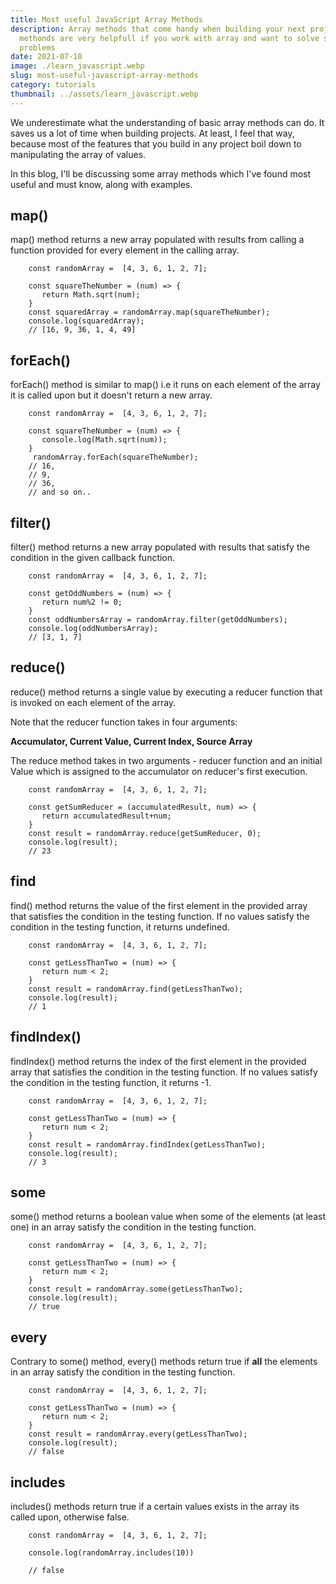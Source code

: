 ```yaml
---
title: Most useful JavaScript Array Methods
description: Array methods that come handy when building your next project these
  methonds are very helpfull if you work with array and want to solve some good
  problems
date: 2021-07-10
image: ./learn_javascript.webp
slug: most-useful-javascript-array-methods
category: tutorials
thumbnail: ../assets/learn_javascript.webp
---
```


We underestimate what the understanding of basic array methods can do. It saves us a lot of time when building projects. At least, I feel that way, because most of the features that you build in any project boil down to manipulating the array of values.

In this blog, I'll be discussing some array methods which I've found most useful and must know, along with examples.

## **map()**

map() method returns a new array populated with results from calling a function provided for every element in the calling array.

```
    const randomArray =  [4, 3, 6, 1, 2, 7];

    const squareTheNumber = (num) => {
       return Math.sqrt(num);
    }
    const squaredArray = randomArray.map(squareTheNumber);
    console.log(squaredArray);
    // [16, 9, 36, 1, 4, 49]
```

## **forEach()**

forEach() method is similar to map() i.e it runs on each element of the array it is called upon but it doesn't return a new array.

```
    const randomArray =  [4, 3, 6, 1, 2, 7];

    const squareTheNumber = (num) => {
       console.log(Math.sqrt(num));
    }
     randomArray.forEach(squareTheNumber);
    // 16,
    // 9,
    // 36,
    // and so on..
```

## **filter()**

filter() method returns a new array populated with results that satisfy the condition in the given callback function.

```
    const randomArray =  [4, 3, 6, 1, 2, 7];

    const getOddNumbers = (num) => {
       return num%2 != 0;
    }
    const oddNumbersArray = randomArray.filter(getOddNumbers);
    console.log(oddNumbersArray);
    // [3, 1, 7]

```

## **reduce()**

reduce() method returns a single value by executing a reducer function that is invoked on each element of the array.

Note that the reducer function takes in four arguments:

**Accumulator, Current Value, Current Index, Source Array**

The reduce method takes in two arguments - reducer function and an initial Value which is assigned to the accumulator on reducer's first execution.

```
    const randomArray =  [4, 3, 6, 1, 2, 7];

    const getSumReducer = (accumulatedResult, num) => {
       return accumulatedResult+num;
    }
    const result = randomArray.reduce(getSumReducer, 0);
    console.log(result);
    // 23
```

## **find**

find() method returns the value of the first element in the provided array that satisfies the condition in the testing function. If no values satisfy the condition in the testing function, it returns undefined.

```
    const randomArray =  [4, 3, 6, 1, 2, 7];

    const getLessThanTwo = (num) => {
       return num < 2;
    }
    const result = randomArray.find(getLessThanTwo);
    console.log(result);
    // 1
```

## **findIndex()**

findIndex() method returns the index of the first element in the provided array that satisfies the condition in the testing function. If no values satisfy the condition in the testing function, it returns -1.

```
    const randomArray =  [4, 3, 6, 1, 2, 7];

    const getLessThanTwo = (num) => {
       return num < 2;
    }
    const result = randomArray.findIndex(getLessThanTwo);
    console.log(result);
    // 3
```

## **some**

some() method returns a boolean value when some of the elements (at least one) in an array satisfy the condition in the testing function.

```
    const randomArray =  [4, 3, 6, 1, 2, 7];

    const getLessThanTwo = (num) => {
       return num < 2;
    }
    const result = randomArray.some(getLessThanTwo);
    console.log(result);
    // true

```

## **every**

Contrary to some() method, every() methods return true if **all** the elements in an array satisfy the condition in the testing function.

```
    const randomArray =  [4, 3, 6, 1, 2, 7];

    const getLessThanTwo = (num) => {
       return num < 2;
    }
    const result = randomArray.every(getLessThanTwo);
    console.log(result);
    // false
```

## **includes**

includes() methods return true if a certain values exists in the array its called upon, otherwise false.

```
    const randomArray =  [4, 3, 6, 1, 2, 7];

    console.log(randomArray.includes(10))

    // false
```

